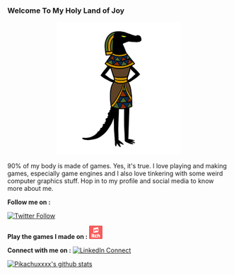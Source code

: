 ### Welcome To My Holy Land of Joy

<div style="text-align:center"><img src="https://github.com/Pikachuxxxx/Pikachuxxxx/blob/master/tumblr_inline_n7hkf5SViA1s5zj0n540.gif" height = 300/></div>

90% of my body is made of games. Yes, it's true. I love playing and making games, especially game engines and I also love tinkering with some weird computer graphics stuff. Hop in to my profile and social media to know more about me.



**Follow me on :**

[![Twitter Follow](https://img.shields.io/twitter/follow/Phani_29.svg?style=social)](https://twitter.com/phani_29)  


**Play the games I made on :**
[![](https://github.com/Pikachuxxxx/Pikachuxxxx/blob/master/app-icon.png)](https://pikachuxxx.itch.io)

**Connect with me on :**  [![LinkedIn Connect](https://github.com/paulrobertlloyd/socialmediaicons/blob/main/linkedin-24x24.png)](https://www.linkedin.com/in/phani-srikar-78206714b/)  

[![Pikachuxxxx's github stats](https://github-readme-stats.vercel.app/api?username=Pikachuxxxx&show_icons=true&title_color=fff&icon_color=79ff97&text_color=9f9f9f&bg_color=151515)](https://github.com/Pikachuxxxx/github-readme-stats)
